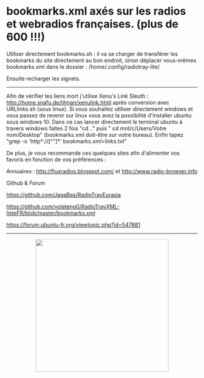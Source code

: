 # bookmarks.xml axés sur les radios et webradios françaises. (plus de 600 !!!)

Utiliser directement bookmarks.sh : il va se charger de transférer les bookmarks du site directement au bon endroit, sinon déplacer vous-mêmes bookmarks.xml dans le dossier : /home/.config/radiotray-lite/  

Ensuite recharger les signets.


-----------------
Afin de vérifier les liens mort j'utilise Xenu's Link Sleuth : http://home.snafu.de/tilman/xenulink.html après conversion avec URLlinks.sh (sous linux).
Si vous souhaitez utiliser directement windows et vous passez de revenir sur linux vous avez la possibilité d'installer ubuntu sous windows 10. Dans ce cas lancer directement le terminal ubuntu à travers windows  faites  2 fois "cd .." puis " cd mnt/c/Users/Votre nom/Desktop" (bookmarks.xml doit-être sur votre bureau). Enfin tapez "grep -o 'http*://[^"]*' bookmarks.xml>links.txt"

De plus, je vous recommande ces quelques sites afin d'alimenter vos favoris en fonction de vos préférences :

Annuaires : http://fluxradios.blogspot.com/ et http://www.radio-browser.info

Github & Forum

https://github.com/JagaBas/RadioTrayEurasia

https://github.com/yolateng0/RadioTrayXML-listeFR/blob/master/bookmarks.xml

https://forum.ubuntu-fr.org/viewtopic.php?id=547881

-----------------


<p align="center">
  <img src="https://user-images.githubusercontent.com/5204232/51091209-ce428300-1787-11e9-8e64-3b9eb69cdb78.png" width="350"/>
</p>
